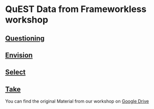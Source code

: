 # QuEST Data from Frameworkless workshop

## [Questioning](https://github.com/frameworkless-movement/manifesto/blob/master/QuEST/Question.svg)

## [Envision](https://github.com/frameworkless-movement/manifesto/blob/master/QuEST/English/ENVISION.MD)

## [Select](https://github.com/frameworkless-movement/manifesto/blob/QuEST/QuEST/English/SELECT.MD)


## [Take](https://docs.google.com/spreadsheets/d/15DaeSvxpRwXG9UFfTagVRSl-JqjqLv_15_UzFeUsiW4/edit?usp=sharing)

You can find the original Material from our workshop on [Google Drive](https://drive.google.com/drive/folders/1toegTODc3ED_YO7ND81MUE4ZtOkqks_m?usp=sharing)